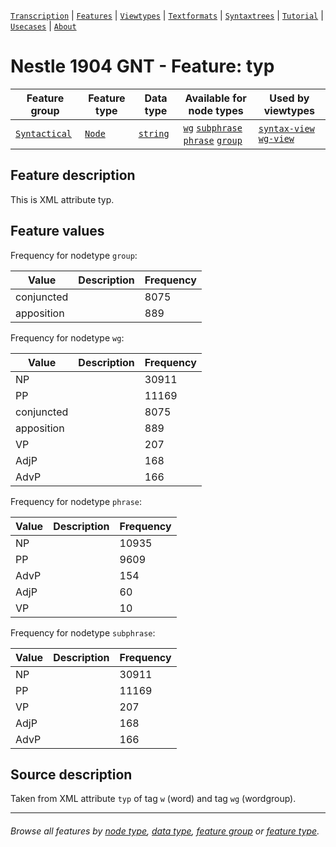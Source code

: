 <a name="start"></a>
[`Transcription`](../transcription.md#start) | [`Features`](README.md#start) | [`Viewtypes`](../viewtypes.md#start) | [`Textformats`](../textformats.md#start) |  [`Syntaxtrees`](../syntaxtrees.md#start) | [`Tutorial`](../../tutorial/README.md#start) | [`Usecases`](../usecases/README.md#start) | [`About`](../about.md#start)

# Nestle 1904 GNT - Feature: typ

Feature group | Feature type | Data type | Available for node types | Used by viewtypes
---  | --- | --- | --- | ---
[`Syntactical`](featuresbygroup.md#syntactical-features) | [`Node`](featuresbyfeaturetype.md#node-features) | [`string`](featuresbydatatype.md#string-datatype)  | [`wg`](featuresbynodetype.md#wordgroup-nodes) [`subphrase`](featuresbynodetype.md#subphrase-nodes) [`phrase`](featuresbynodetype.md#phrase-nodes) [`group`](featuresbynodetype.md#group-nodes)  | [`syntax-view`](../syntax-view.md#start) [`wg-view`](../wg-view.md#start) 

## Feature description

This is XML attribute typ.

## Feature values

Frequency for nodetype `group`:

Value | Description | Frequency
---- | ---- | ---
conjuncted | |	8075
apposition | |	889

Frequency for nodetype `wg`:

Value | Description | Frequency
---- | ---- | ---
NP	|| 30911
PP	|| 11169
conjuncted	|| 8075
apposition	|| 889
VP	|| 207
AdjP ||	168
AdvP ||	166

Frequency for nodetype `phrase`:

Value | Description | Frequency
---- | ---- | ---
NP	|| 10935
PP	|| 9609
AdvP ||	154
AdjP ||	60
VP	|| 10

Frequency for nodetype `subphrase`:

Value | Description | Frequency
---- | ---- | ---
NP	|| 30911
PP	|| 11169
VP	|| 207
AdjP ||	168
AdvP || 166

## Source description

Taken from XML attribute `typ` of tag `w` (word) and tag `wg` (wordgroup).

---
###### *Browse all features by [node type](featuresbynodetype.md#start), [data type](featuresbydatatype.md#start), [feature group](featuresbygroup.md#start) or [feature type](featuresbyfeaturetype.md#start).*

